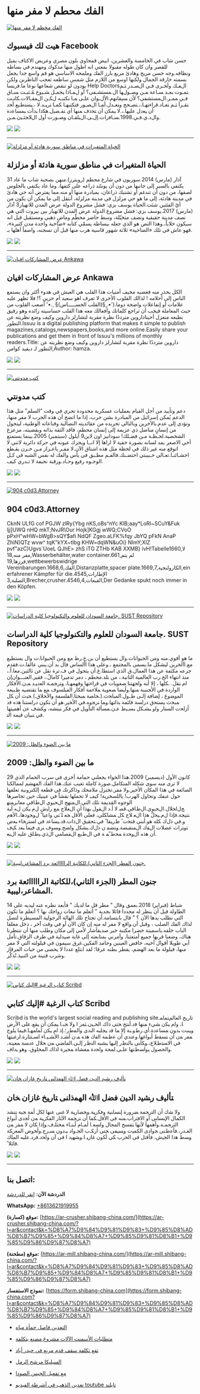 # الفك محطم لا مفر منها

<a href="https://swt.shibang-china.com/?l=ar&img&k=%D8%A7%D9%84%D9%81%D9%83+%D9%85%D8%AD%D8%B7%D9%85+%D9%84%D8%A7+%D9%85%D9%81%D8%B1+%D9%85%D9%86%D9%87%D8%A7" target="_blank">![الفك محطم لا مفر منها](http://static.shibang-china.com/all-800x300/1402.jpg)</a>

## هيت لك فيسبوك Facebook
حسن شاب في الخامسة والعشرين، ابيض قمحاوي بلون مصري وعريض الاكتاف يميل للقصر وان كان طوله مقبولا بمعني انه اطول منها مدكوك ومهندم في بساطه ونظافه.وجه حسن مريح وهادئ مربع بارز الفك وملمحه الاساسي هو فم واسع جدا يجعل بسمته خارقة الجمال ولكنها اوسع من اللازم مثل شمس ساطعه تعجب الناظرين ولكن يودون لو تنقص شعاعها نوعا ما.ﻓرﻨﺴﺎ Help Doctorsاﻝﻔـك وأﺨـرى ﻓـﻲ اﻝﺼـدر ﺜـم ﺘﻤـوت ﺒﻌـد ﺴـﺎﻋﺔ ﻤـن وﺼـوﻝﻬﺎ اﻝ.ﻤﺴﺘﺸـﻔﻰ؟ أو ﻝﻤـﺎذا ﻴﺤﻤـل ﺸـﻴوخ ﻤُ.ﺜﺒـت ﺴـﺎق ﻓـﻲ ﻤﻤـر.اﻝﻤﺴﺘﺸﻔﻰ؟ ﻷن ﺴﻴﻘﺎﻨﻬم.اﻷﻝـوان ﻋﻠـﻰ ﻤـﺎ ﻨﻜﺘﺒـﻪ ﻝﻜـن اﻝﻤﻘـﺎﻻت.ﻜﺎﻨـت ﺘﻘـرأ ﺜـم ﺘﻌـﺎد.ﻗراءﺘﻬـﺎ.،.ﺘﺼـﺤﺢ وﺘﻌـدل.أﻤـﺎ اﻝﺼـور ﻓﺘﻜﺘﺒﻬـﺎ ﻜﻤـﺎ ﺘرﻴـد.ﻻ ،.ﻴﺴﺘطﻴﻊ أﺤد أن ﻴﻌدل ﻋﻠﻴﻬﺎ.،.ﻻ ﻴﻤﻜن أن ﺘﺤذف ﻤﻨﻬﺎ أي ﺘﻔ.ﺼﻴل.ﻫﻜذا ﺒدأت ﺒﻤﺴﺎﻋدة واﻝد.ي.ﻓـﻲ.1998.ﺴـﺎﻓرات.إﻝـﻰ.اﻝﺒﻠﻘـﺎن وﺼـورت أول اﻝﻼﺠﺌـﻴن.ﻤـن.


<a href="https://whatsapp.shibangsoft.com/WhatsApp.php" target="_blank" title="WhatsApp">![](http://static.shibang-china.com/icon/whatsapp.png)</a> <a href="https://swt.shibang-china.com/?l=ar&icon&k=%D8%A7%D9%84%D9%81%D9%83+%D9%85%D8%AD%D8%B7%D9%85+%D9%84%D8%A7+%D9%85%D9%81%D8%B1+%D9%85%D9%86%D9%87%D8%A7" target="_blank">![](http://static.shibang-china.com/icon/chat-ar.png)</a>

---

<a href="https://swt.shibang-china.com/?l=ar&img&k=%D8%A7%D9%84%D9%81%D9%83+%D9%85%D8%AD%D8%B7%D9%85+%D9%84%D8%A7+%D9%85%D9%81%D8%B1+%D9%85%D9%86%D9%87%D8%A7" target="_blank">![الحياة المتغيرات في مناطق سورية هادئة أو مزلزلة](http://static.shibang-china.com/all-800x300/1486.jpg)</a>

## الحياة المتغيرات في مناطق سورية هادئة أو مزلزلة
31 آذار (مارس) 2014.سوريون في شارع محطم (رويترز).منهن بصحبة شاب ما عاد يكتفي بالسير إلى جانبها من دون أن يوسّد ذراعه على كتفها، وما عاد يكتفي بالجلوس لصقها، من دون أن تندغم أو تشتبك ذراعان، بمبادرة منها أو منه.مما يفترض أنه حي هادئ في مدينة هادئة، إلى ما هو حي مزلزل في مدينة مزلزلة، أنتقل إلى ما يمكن أن يكون من أيّ الفئتين شئت.الحياة يوسف بزي: فشل مشروع الدولة عرض المدن للانهيار3 آذار (مارس) 2017.يوسف بزي: فشل مشروع الدولة عرض المدن للانهيار بين بيروت التي هي نصف مدينة حقيقية ونصف متخيّلة، وسط حاضر محطّم وماضٍ ذهبي ومستقبل قيل انه سيكون خلاباً،.وهذا النص هو الذي جعله ببساطة يسمّي كتابه «ضاحية واحدة مدن كثيرة»، فهو عاش في تلك «الضاحية» ثلاثة شهور قاسية هرب منها قبل أن تسجنه، واصفاً أهلها بـ.


<a href="https://whatsapp.shibangsoft.com/WhatsApp.php" target="_blank" title="WhatsApp">![](http://static.shibang-china.com/icon/whatsapp.png)</a> <a href="https://swt.shibang-china.com/?l=ar&icon&k=%D8%A7%D9%84%D9%81%D9%83+%D9%85%D8%AD%D8%B7%D9%85+%D9%84%D8%A7+%D9%85%D9%81%D8%B1+%D9%85%D9%86%D9%87%D8%A7" target="_blank">![](http://static.shibang-china.com/icon/chat-ar.png)</a>

---

<a href="https://swt.shibang-china.com/?l=ar&img&k=%D8%A7%D9%84%D9%81%D9%83+%D9%85%D8%AD%D8%B7%D9%85+%D9%84%D8%A7+%D9%85%D9%81%D8%B1+%D9%85%D9%86%D9%87%D8%A7" target="_blank">![عرض المشاركات افيان Ankawa](http://static.shibang-china.com/all-800x300/603.jpg)</a>

## عرض المشاركات افيان Ankawa
الكل يحذر منه فغضبه مخيف أمنيات هذا القلب هي العيش في هدوء أكثر وان يستمع الناس إلى أحلامه ! لذالك القلوب الأخرى لا تعرف اهو سعيد أم حزين ؟! فلا تظهر عليه علامات أو إنفاعلات واضحة دوما.(&#39;•.¸§(القلب الحســـــاس)§ ¸.•&#39; أصعب القلوب من حيث المعاملة فيجب أن تراجع كلماتك وأفعالك معه هذا القلب حساسيته زائده وهو رقيق بطبعه منعزل أحيناداروين مترددًا نظرة مقربة لتشارلز داروين وكيف وضع نظريته عن التطور.Issuu is a digital publishing platform that makes it simple to publish magazines,catalogs,newspapers,books,and more online.Easily share your publications and get them in front of Issuu&#39;s millions of monthly readers.Title: داروين مترددًا نظرة مقربة لتشارلز داروين وكيف وضع نظريته عن التطور لـ ديفيد كوامن,Author: hamza.


<a href="https://whatsapp.shibangsoft.com/WhatsApp.php" target="_blank" title="WhatsApp">![](http://static.shibang-china.com/icon/whatsapp.png)</a> <a href="https://swt.shibang-china.com/?l=ar&icon&k=%D8%A7%D9%84%D9%81%D9%83+%D9%85%D8%AD%D8%B7%D9%85+%D9%84%D8%A7+%D9%85%D9%81%D8%B1+%D9%85%D9%86%D9%87%D8%A7" target="_blank">![](http://static.shibang-china.com/icon/chat-ar.png)</a>

---

<a href="https://swt.shibang-china.com/?l=ar&img&k=%D8%A7%D9%84%D9%81%D9%83+%D9%85%D8%AD%D8%B7%D9%85+%D9%84%D8%A7+%D9%85%D9%81%D8%B1+%D9%85%D9%86%D9%87%D8%A7" target="_blank">![كتب مدونتي](http://static.shibang-china.com/all-800x300/1413.jpg)</a>

## كتب مدونتي
دعم وتأييد من أجل القيام بعمليات عسكرية محدودة تجري في وقت “السلم” مثل هذا الدعم يُمكن إسرائيل من المبادرة بشن حرب، إذا ما اتضح أن هذه الحرب لا مفر منها، وتؤدي إلى عدم.بالآخرين وبالتالي تجريده من عقائديته النضالية وقناعاته الوطنية، ليتحول من إنسانٍ مناضل ذي عزيمة إلى إنسان محطم، فاقد الثقة بذاته وبقضيته، مزعزع الشخصية.لحـظـة مـن فضـلك! سودانيز اون لاين9 أيلول (سبتمبر) 2005.بينما يستمتع أخي الاصعر بمد لسانه بصورة خفية لا اراها إلا انــا ويحرك عيونه في حركة دائرية لانني لا اتوقع منه غير ذلك في لحظة مثل هذه اشتاق الآن.لا مفـر ياعـزاز مـن حـزن يقـطع احشـائنـا.تعـالي حـبيبتي احتضـنك.فالفـم مطـبق في يأس والفك له نفس الشبه في كـل الوجـوه رفيع وحـاد.ورقبة نحيفة لا تـدري كيف.


<a href="https://whatsapp.shibangsoft.com/WhatsApp.php" target="_blank" title="WhatsApp">![](http://static.shibang-china.com/icon/whatsapp.png)</a> <a href="https://swt.shibang-china.com/?l=ar&icon&k=%D8%A7%D9%84%D9%81%D9%83+%D9%85%D8%AD%D8%B7%D9%85+%D9%84%D8%A7+%D9%85%D9%81%D8%B1+%D9%85%D9%86%D9%87%D8%A7" target="_blank">![](http://static.shibang-china.com/icon/chat-ar.png)</a>

---

<a href="https://swt.shibang-china.com/?l=ar&img&k=%D8%A7%D9%84%D9%81%D9%83+%D9%85%D8%AD%D8%B7%D9%85+%D9%84%D8%A7+%D9%85%D9%81%D8%B1+%D9%85%D9%86%D9%87%D8%A7" target="_blank">![904 c0d3.Attorney](http://static.shibang-china.com/all-800x300/974.jpg)</a>

## 904 c0d3.Attorney
CknN ULfG cof PGJW zlRy{Ybg nKS,oBs^nYc KlB;aay*LoRl~SCuY&amp;Fuk ljj]UWQ nHQ mkT;NvJR\Our Hojk]KGgj wWQ;CVoO pPxH&quot;wHW=bWgB&gt;sQY$afi NdQF Zgeo.aLFK%fqy JbYQ pFkN AnaP ZhiN)QTz wvw^ tqK&quot;kYX~tIbg KHW=dqWN&amp;uOi} NlmY;XlZ pvf&quot;azC)Ugvs`UoeL QJhE&gt; zhS iTG ZTHb KAB XXMB} ivH!Tabelle1660,لا مفر منه,18,Wasserbehälter,water container.661,لم يتم فرزها,19,wettbewerbswidrige Vereinbarungen.1668,الفك,6,Distanzplatte,spacer plate.1669,الكارولنجية,7,ein erfahrener Kämpfer für die.4545,الإطارات الصلبة,3,Brecher,crusher.4546,القبعات,4,Der Gedanke spukt noch immer in den Köpfen.


<a href="https://whatsapp.shibangsoft.com/WhatsApp.php" target="_blank" title="WhatsApp">![](http://static.shibang-china.com/icon/whatsapp.png)</a> <a href="https://swt.shibang-china.com/?l=ar&icon&k=%D8%A7%D9%84%D9%81%D9%83+%D9%85%D8%AD%D8%B7%D9%85+%D9%84%D8%A7+%D9%85%D9%81%D8%B1+%D9%85%D9%86%D9%87%D8%A7" target="_blank">![](http://static.shibang-china.com/icon/chat-ar.png)</a>

---

<a href="https://swt.shibang-china.com/?l=ar&img&k=%D8%A7%D9%84%D9%81%D9%83+%D9%85%D8%AD%D8%B7%D9%85+%D9%84%D8%A7+%D9%85%D9%81%D8%B1+%D9%85%D9%86%D9%87%D8%A7" target="_blank">![جامعة السودان للعلوم والتكنولوجيا كلية الدراسات. SUST Repository](http://static.shibang-china.com/all-800x300/434.jpg)</a>

## جامعة السودان للعلوم والتكنولوجيا كلية الدراسات. SUST Repository
ما هو أقوي.منه ومن الحيوانات.وال يستطيع أن ين.خ.رط مع ومن الحيوانا.ت وال يستطيع مع.اآلخرين ليشكل ما.يسمى بالمجتمع ،.وعلى هذا األساس فال بد أن.يبني عالقا.ت.فقدم جرعه مكثفة عن هذا العمال.ق الذي استطا.ع.أن يتحول في ف.ترة تقل عن ثالثين.معا.اً.، منذ انتهاء الح.رب العالمية الثانية.، من بلد.محطم ، دمر تدميرا كامالً.، فقير.ﺍﻟﻌﻨـــﻮﺍﻥﺇﻥ ﻟﻡ ﻨﻘل. .ﻜﻠﻬﺎ ، ﺇﻻ ﺃﻨﻪ ﻭﺍﺠﻬﺘﻨﺎ ﺼﻌﻭﺒﺎﺕ ﻓﻲ ﻗﺭﺍﺀﺘﻬﺎ ﻭﻓﻬﻤﻬـﺎ، ﻭﺘﺭﺠﻤـﺔ ﺍﻟﻌﺩﻴـﺩ ﻤـﻥ.ﺍﻷﻓﻜﺎﺭ ﺍﻟﻭﺍﺭﺩﺓ ﻓﻲ ﺍﻷﺠﻨﺒﻴﺔ ﻤﻨﻬﺎ.ﻭﺃﻴﻀﺎ ﺼﻌﻭﺒﺔ ﻤﻼﺀﻤﺔ ﺃﻓﻜﺎﺭ ﺍﻟﻔﻴﻠﺴﻭﻑ ﻤﻊ ﻤﺎ ﺘﻘﺘﻀﻴﻪ ﻁﺒﻴﻌﺔ ﺍﻟﻤﻭﻀﻭﻉ ، ﺇﻀﺎﻓﺔ ﺇﻟـﻰ ﻁـﻭل.ﺍﻟﻤﺒﺎﺤﺙ.(.ﺨﺎﺼﺔ ﻤﺒﺤﺜﺎ.ﺍﻟﻔﻠﺴﻔﺔ ﻭﺍﻷﺨﻼﻕ.) ﺤﻴﺙ ﺃﻥ ﻜل ﻤﺒﺤﺙ ﻴﺴﺘﺤﻕ ﺩﺭﺍﺴﺔ ﻗﺎﺌﻤﺔ ﺒﺫﺍﺘﻬﺎ.ﻭﻤﺎ ﻨﺭﺠﻭﻩ.ﻓﻲ ﺍﻷﺨﻴﺭ.ﻫﻭ ﺃﻥ ﺘﻜﻭﻥ ﺩﺭﺍﺴﺘﻨﺎ ﻫﺫﻩ ﻗﺩ ﺃﺯﺍﺤﺕ ﺍﻟﺴﺘﺎﺭ ﻭﻟﻭ ﺒﺸـﻜل ﺒﺴـﻴﻁ ﻋـﻥ.ﻤﺴﺄﻟﺔ ﺍﻟﺘﺄﻭﻴل ﻓﻲ ﻓﻜﺭ ﻨﻴﺘﺸﻪ، ﻭﻜﺸﻑ ﻋﻥ ﺃﻫﻤﻴﺘﻬﺎ ﻓﻲ ﺘﺒﻴﺎﻥ ﻗﻴﻤﺔ ﺍﻟﺘ.


<a href="https://whatsapp.shibangsoft.com/WhatsApp.php" target="_blank" title="WhatsApp">![](http://static.shibang-china.com/icon/whatsapp.png)</a> <a href="https://swt.shibang-china.com/?l=ar&icon&k=%D8%A7%D9%84%D9%81%D9%83+%D9%85%D8%AD%D8%B7%D9%85+%D9%84%D8%A7+%D9%85%D9%81%D8%B1+%D9%85%D9%86%D9%87%D8%A7" target="_blank">![](http://static.shibang-china.com/icon/chat-ar.png)</a>

---

<a href="https://swt.shibang-china.com/?l=ar&img&k=%D8%A7%D9%84%D9%81%D9%83+%D9%85%D8%AD%D8%B7%D9%85+%D9%84%D8%A7+%D9%85%D9%81%D8%B1+%D9%85%D9%86%D9%87%D8%A7" target="_blank">![ما بين الضوء والظل: 2009](http://static.shibang-china.com/all-800x300/679.jpg)</a>

## ما بين الضوء والظل: 2009
29 كانون الأول (ديسمبر) 2009.هذا الخواء يجعلني حمامة أخرى في سرب الحمام الذي لا ترى منه سوى شكله المتكامل.صورة كاملة تغيب عنك.هذا الفك المهشم لممالكنا الضائعة في هذا المكان الأخير.ولا مفر.تختزل ملامحك وذاكرتك في قطعة إلكترونية تعلقها حول عنقك وتحاول الهرب! ياللسخرية! كيف لا تحملها نقشاً في عينيك حين تحاصرها الوجوه القديمة تلك التي.ﺍﻝﻤﻨﻬﺞ ﺍﻝﺤﻴﻭﻱ ﺍﻝﻁﺎﻗﻲ معابرﻤﻨﻬ ﺞﻝﺍﺨﻼل.ﺍﻝﺤﻴﻭﻱ.ﺍﻝﻁﺎﻗﻲ.ﻗﺼ ﻻ ﺃ.ﺩ ﺍﻝﻘﻭل ﺒﻬﺫﺍ ﺃﻥ ﺍﻝﻌﻼﺝ ﻤﻊ ﺭﺍﻴﺵ ﻝﻡ ﻴﻜﻥ ﻝﻪ ﺃﻴﺔ ﻨﺘﻴﺠﺔ.ﻓﺈﺫﺍ ﻝﻡ.ﻴﺤلّ ﻫﺫﺍ ﺍﻝﻌ ﻼﺝ ﻜل ﻤﺸﺎﻜﻠﻲ، ﻓﻌﻠﻰ ﺍﻷﻗل ﺠﻌ ﻠﹶﻨﻲ ﻭﺍﻋﻴﺎﹰ ﻝﻭﺠﻭﺩﻫﺎ،.ﺍﻷﻫﻡ ﻭ.ﻓﻲ ﺫﻝﻙ ﻜﻠﻪ ﻫﻭ.ﺃﻨﻨﻲ ﻓﺘﺤﺕﹸ ﻁﺭﻴﻘﺎﹰ ﻓﻲ.ﺘﺤﻘﻴﻕ ﺍﻝﺫﺍﺕ.ﻗﺩ.ﻴﺴﺎﻋﺩ ﻓﻲ ﺍﺴﺘﺭﺨﺎﺀ ﺒﻌﺽ ﺘﻭﺘﺭﺍﺕ ﻋﻀﻼﺕ ﺍﻝﻔﻙ ﺍﻝﻤﻨﻘﺒﻀﺔ.ﻭﺘﻀﻤ ﻥ ﺫﻝﻙ.ﺒﺸﻜل ﻭﺍﻀﺢ.ﻭﺴﻭﻑ ﻨﺭﻯ ﻓﻴﻤﺎ ﺒﻌﺩ ﻜﻴﻑ ﺃﻥ ﻫﺫﻩ ﺍﻝﻭﺤﺩﺓ ﻤﺤﻁﹼﻤ ﺔ ﻓﻲ ﺍﻝﻁﺒﻊ ﺍﻝﻔﺼﺎﻤﻲ ﺍﻝﺫﻱ.ﻴﻁﻠﻕ ﻋﻠﻴﻪ ﺍﻝﺒﻌ.


<a href="https://whatsapp.shibangsoft.com/WhatsApp.php" target="_blank" title="WhatsApp">![](http://static.shibang-china.com/icon/whatsapp.png)</a> <a href="https://swt.shibang-china.com/?l=ar&icon&k=%D8%A7%D9%84%D9%81%D9%83+%D9%85%D8%AD%D8%B7%D9%85+%D9%84%D8%A7+%D9%85%D9%81%D8%B1+%D9%85%D9%86%D9%87%D8%A7" target="_blank">![](http://static.shibang-china.com/icon/chat-ar.png)</a>

---

<a href="https://swt.shibang-china.com/?l=ar&img&k=%D8%A7%D9%84%D9%81%D9%83+%D9%85%D8%AD%D8%B7%D9%85+%D9%84%D8%A7+%D9%85%D9%81%D8%B1+%D9%85%D9%86%D9%87%D8%A7" target="_blank">![جنون المطر (الجزء الثاني)،للكاتبة الرااااائعة برد المشاعر،ليبية.](http://static.shibang-china.com/all-800x300/1263.jpg)</a>

## جنون المطر (الجزء الثاني)،للكاتبة الرااااائعة برد المشاعر،ليبية.
14 شباط (فبراير) 2018.بعمق وقال &quot; مطر قل ما لديك &quot; فأبعد نظره عنه ليديه على الطاولة قبل أن ينظر له مجددا قائلا بجدية &quot; أتعلم ما تبعات زواجك بها ؟ أتعلم ما تكون التي تطلب يدها الآن ؟ &quot; قال بابتسامة.أن تجتاح تلك الهالة الرجولية المسيطرة لتصل لذاك الفك الصلب ، وقبل أن.واقع لا مفر له منه إن كان الآن أو في وقت آخر ، دخل مغلقا الباب خلفه.ياسمينة خضرا مكتبة خير صديقأشار لأمي إلى مكان وطلب منها أن تنتظرنا هناك، وضعنا قربها جميع أمتعتنا، وأمرني بمتابعته إلى غاية صيدلية في طرف الزقاق.تأمل أبي طويلا أقوال أخيه، خافض العينين وجامد الفكين.غرق سيمون في قيلولته التي لا مفر منها، قيلولة ما بعد الهضم، يقطر بطنه عرقا؛ لقد ابتلع عددا لا يحصى من حبات المرقاز وشرب قنينة من النبيذ.تُذكِّر.


<a href="https://whatsapp.shibangsoft.com/WhatsApp.php" target="_blank" title="WhatsApp">![](http://static.shibang-china.com/icon/whatsapp.png)</a> <a href="https://swt.shibang-china.com/?l=ar&icon&k=%D8%A7%D9%84%D9%81%D9%83+%D9%85%D8%AD%D8%B7%D9%85+%D9%84%D8%A7+%D9%85%D9%81%D8%B1+%D9%85%D9%86%D9%87%D8%A7" target="_blank">![](http://static.shibang-china.com/icon/chat-ar.png)</a>

---

<a href="https://swt.shibang-china.com/?l=ar&img&k=%D8%A7%D9%84%D9%81%D9%83+%D9%85%D8%AD%D8%B7%D9%85+%D9%84%D8%A7+%D9%85%D9%81%D8%B1+%D9%85%D9%86%D9%87%D8%A7" target="_blank">![كتاب الرغبة #إليك كتابي Scribd](http://static.shibang-china.com/all-800x300/808.jpg)</a>

## كتاب الرغبة #إليك كتابي Scribd
Scribd is the world&#39;s largest social reading and publishing site.تاريخ العالمﺘﻤﺎﻤ ﺎ، ﻭﻟﻡ ﻴﻜﻥ ﺸﻲﺀ ﻤﻨﻬﺎ ﻗﺩ.ﺃﻨﺘﺞ ﺤﺘﻰ ﺫﻟﻙ ﺍﻟﺤـﻴﻥ.ﺜﻤﺭ ﺍ ﻭﻻ ﺤﺒ.ﺎ ﻴﻤﻜﻥ ﺃﻥ ﻴﻘﻊ.ﻋﻠﻰ ﺍﻷﺭﺽ ﻭﻴﻨﺒﺕ ﺒﺩﻭﻥ ﻤﺴﺎﻋﺩﺓ.ﺃﻱ.ﺭﻁﻭ.ﺒﺔ ﺇﻻ ﻤﺎ ﻗﺩ ﻴﺠﻠﺒﻪ ﺍﻟﻨﺩﻯ ﻭﺍﻟﻤﻁﺭ؛.ﺇﺫ ﻟﻡ ﻴﻜﻥ ﺃﻤﺎﻤﻬـﺎ.ﻓﻴﻤﺎ ﻴﻠﻭﺡ ﻤﻔﺭ ﻤﻥ ﺃﻥ ﺘﺴﻘﻁ ﺃﺒﻭﺍﻏﻬﺎ.ﻭﻋﻨﺩﻱ ﺃﻥ ﻋﻅﻤﺔ ﺍﻟﻔﻙ ﻫﺫﻩ ﻤ.ﻥ ﺃﺸـﺩ ﺍﻷﺸـﻴ.ﺎﺀ ﺍﺴـﺘﺜﺎﺭﺓ.ﻟﺭﻏﺒﺘﻬﺎ ﻓﻲ ﺍﻻﺴﺘﻁﻼﻉ،.ﻭﻜﺄﻨﻲ ﺒﺎﻟﻨﻅﺭ ﺇﻟﻴﻬﺎ ﻴﺸﺒﻪ ﺍﻟﻨﻅﺭ ﺇﻟـﻰ.ﺍﻟﻤﺎﻀﻲ ﻤﻥ ﺨﻼل ﻋﺩﺴﺔ ﻤﻌﻴﻨﺔ، ﻭﺍﻟﺤﺼﻭل ﺒﻭﺍﺴﻁﺘﻬﺎ ﻋﻠـﻰ.ﻟﻤﺤﺔ ﻭﺍﺤﺩﺓ ﻤﻐﺸﺎﺓ ﻤﺤﻴﺭﺓ ﻟﺫﻟﻙ ﺍﻟﻤﺨﻠﻭﻕ، ﻭﻫﻭ ﻴﺩﻟﻑ.


<a href="https://whatsapp.shibangsoft.com/WhatsApp.php" target="_blank" title="WhatsApp">![](http://static.shibang-china.com/icon/whatsapp.png)</a> <a href="https://swt.shibang-china.com/?l=ar&icon&k=%D8%A7%D9%84%D9%81%D9%83+%D9%85%D8%AD%D8%B7%D9%85+%D9%84%D8%A7+%D9%85%D9%81%D8%B1+%D9%85%D9%86%D9%87%D8%A7" target="_blank">![](http://static.shibang-china.com/icon/chat-ar.png)</a>

---

<a href="https://swt.shibang-china.com/?l=ar&img&k=%D8%A7%D9%84%D9%81%D9%83+%D9%85%D8%AD%D8%B7%D9%85+%D9%84%D8%A7+%D9%85%D9%81%D8%B1+%D9%85%D9%86%D9%87%D8%A7" target="_blank">![ﺘﺄﻟﻴﻑ ﺭﺸﻴﺩ ﺍﻟﺩﻴﻥ ﻓﻀل ﺍﷲ ﺍﻟﻬﻤﺫﺍﻨﻰ ﺘﺎﺭﻴﺦ ﻏﺎﺯﺍﻥ ﺨﺎﻥ](http://static.shibang-china.com/all-800x300/1387.jpg)</a>

## ﺘﺄﻟﻴﻑ ﺭﺸﻴﺩ ﺍﻟﺩﻴﻥ ﻓﻀل ﺍﷲ ﺍﻟﻬﻤﺫﺍﻨﻰ ﺘﺎﺭﻴﺦ ﻏﺎﺯﺍﻥ ﺨﺎﻥ
ﻭﻻ ﺸﻙ ﺃﻥ ﺍﻟﺘﺭﺠﻤﺔ ﻀﺭﻭﺭﺓ ﺇﻨﺴﺎﻨﻴﺔ ﻭﻓﻜﺭﻴﺔ.ﻭﺤﻀﺎﺭﻴﺔ ﻻ ﻏﻨﻰ ﻋﻨﻬﺎ ﻟﻜل ﺃﻤﺔ ﺤﻴﺔ ﺘﻨﺸﺩ ﺍﻟﻜﻤﺎل ﺍﻹﻨﺴﺎﻨﻰ ﺃﻭ ﺍﻻﻗﺘﺭﺍﺏ.ﻤﻨﻪ ﻓﻰ ﺍﻷﻗل.ﻜﻤﺎ ﺃﻥ ﺘﺭﺠﻤﺔ ﺍﻵﺜﺎﺭ ﺍﻟﻔﻜﺭﻴﺔ ﻤﻥ ﺃﺠﺩﻯ ﺃﻨﻭﺍﻉ ﺍﻟﺘﺭﺠﻤـﺔ.ﻭﺃﻫﻤﻬﺎ ﻷﻨﻬﺎ ﺘﻔﺴﺢ ﺍﻟﻤﺠﺎل ﻭﺍﺴﻌ ﺎ ﺃﻤـﺎﻡ ﺃﺒﻨـﺎﺀ ﻤﺨﺘﻠـﻑ.ﻭﺇﺫﺍ ﻜﺎﻥ ﻻ ﻤﻔﺭ ﻤﻥ ﺍﻟﻐـﺩﺭ،.ﻓﺄﻋﻁﻨﻰ ﺠﻭﺍﺩﻯ ﺍﻟﻜﻤﻴﺕ ﻭﺴﻴﻔﻰ ﺤﺘﻰ ﺃﺭﻜـﺏ ﺍﻟﺠـﻭﺍﺩ ﺒـﺩﻭﻥ ﺴـﺭﺝ.ﻭﺃﺨﻭﺽ ﺍﻟﻤﻌﺭﻜﺔ ﻭﺴﻁ ﻫﺫﺍ ﺍﻟﺠﻴﺵ، ﻓﺄﻗﺘل ﻓﻰ ﺍﻟﺤﺭﺏ ﻜﻰ ﺃﻜﻭﻥ ﻏﺎﺯﻴ ﺎ.ﻭﺸﻬﻴﺩ ﺍ ﻓﻰ ﺁﻥ ﻭﺍﺤﺩ.ﻓﺭﺩ.ﻋﻠﻴﻪ ﺍﻟﻤﻠﻙ ﻗﺎﺌﻼﹰ.

<a href="https://whatsapp.shibangsoft.com/WhatsApp.php" target="_blank" title="WhatsApp">![](http://static.shibang-china.com/icon/whatsapp.png)</a> <a href="https://swt.shibang-china.com/?l=ar&icon&k=%D8%A7%D9%84%D9%81%D9%83+%D9%85%D8%AD%D8%B7%D9%85+%D9%84%D8%A7+%D9%85%D9%81%D8%B1+%D9%85%D9%86%D9%87%D8%A7" target="_blank">![](http://static.shibang-china.com/icon/chat-ar.png)</a>

---
## اتصل بنا:

**الدردشة الآن:** [انقر للدردشة](https://swt.shibang-china.com?l=ar&contact&k=%D8%A7%D9%84%D9%81%D9%83+%D9%85%D8%AD%D8%B7%D9%85+%D9%84%D8%A7+%D9%85%D9%81%D8%B1+%D9%85%D9%86%D9%87%D8%A7)

**WhatsApp:**  [+8613621919955](https://whatsapp.shibangsoft.com/WhatsApp.php)

**موقع (كسارة):** [https://ar-crusher.shibang-china.com/](https://ar-crusher.shibang-china.com/?l=ar&contact&k=%D8%A7%D9%84%D9%81%D9%83+%D9%85%D8%AD%D8%B7%D9%85+%D9%84%D8%A7+%D9%85%D9%81%D8%B1+%D9%85%D9%86%D9%87%D8%A7)

**موقع (مطحنة):** [https://ar-mill.shibang-china.com/](https://ar-mill.shibang-china.com/?l=ar&contact&k=%D8%A7%D9%84%D9%81%D9%83+%D9%85%D8%AD%D8%B7%D9%85+%D9%84%D8%A7+%D9%85%D9%81%D8%B1+%D9%85%D9%86%D9%87%D8%A7)

**نموذج الاستفسار:** [https://form.shibang-china.com](https://form.shibang-china.com?l=ar&contact&k=%D8%A7%D9%84%D9%81%D9%83+%D9%85%D8%AD%D8%B7%D9%85+%D9%84%D8%A7+%D9%85%D9%81%D8%B1+%D9%85%D9%86%D9%87%D8%A7)

* [التعدين فاصل حمأة مياه](../30/%D8%A7%D9%84%D8%AA%D8%B9%D8%AF%D9%8A%D9%86%20%D9%81%D8%A7%D8%B5%D9%84%20%D8%AD%D9%85%D8%A3%D8%A9%20%D9%85%D9%8A%D8%A7%D9%87.md)

* [متطلبات الأسمنت الآلات مشروع مصنع بتكلفة](../28/%D9%85%D8%AA%D8%B7%D9%84%D8%A8%D8%A7%D8%AA%20%D8%A7%D9%84%D8%A3%D8%B3%D9%85%D9%86%D8%AA%20%D8%A7%D9%84%D8%A2%D9%84%D8%A7%D8%AA%20%D9%85%D8%B4%D8%B1%D9%88%D8%B9%20%D9%85%D8%B5%D9%86%D8%B9%20%D8%A8%D8%AA%D9%83%D9%84%D9%81%D8%A9.md)

* [تقع تكلفة سقف قدم مربع في حيدر أباد](../26/%D8%AA%D9%82%D8%B9%20%D8%AA%D9%83%D9%84%D9%81%D8%A9%20%D8%B3%D9%82%D9%81%20%D9%82%D8%AF%D9%85%20%D9%85%D8%B1%D8%A8%D8%B9%20%D9%81%D9%8A%20%D8%AD%D9%8A%D8%AF%D8%B1%20%D8%A3%D8%A8%D8%A7%D8%AF.md)

* [السيليكا مرشح الرمل](../30/%D8%A7%D9%84%D8%B3%D9%8A%D9%84%D9%8A%D9%83%D8%A7%20%D9%85%D8%B1%D8%B4%D8%AD%20%D8%A7%D9%84%D8%B1%D9%85%D9%84.md)

* [مع تفعيل الجبس الصودا](../28/%D9%85%D8%B9%20%D8%AA%D9%81%D8%B9%D9%8A%D9%84%20%D8%A7%D9%84%D8%AC%D8%A8%D8%B3%20%D8%A7%D9%84%D8%B5%D9%88%D8%AF%D8%A7.md)

* [تعدين الذهب في أشرطة الفيديو toutube تايلند](../26/%D8%AA%D8%B9%D8%AF%D9%8A%D9%86%20%D8%A7%D9%84%D8%B0%D9%87%D8%A8%20%D9%81%D9%8A%20%D8%A3%D8%B4%D8%B1%D8%B7%D8%A9%20%D8%A7%D9%84%D9%81%D9%8A%D8%AF%D9%8A%D9%88%20toutube%20%D8%AA%D8%A7%D9%8A%D9%84%D9%86%D8%AF.md)